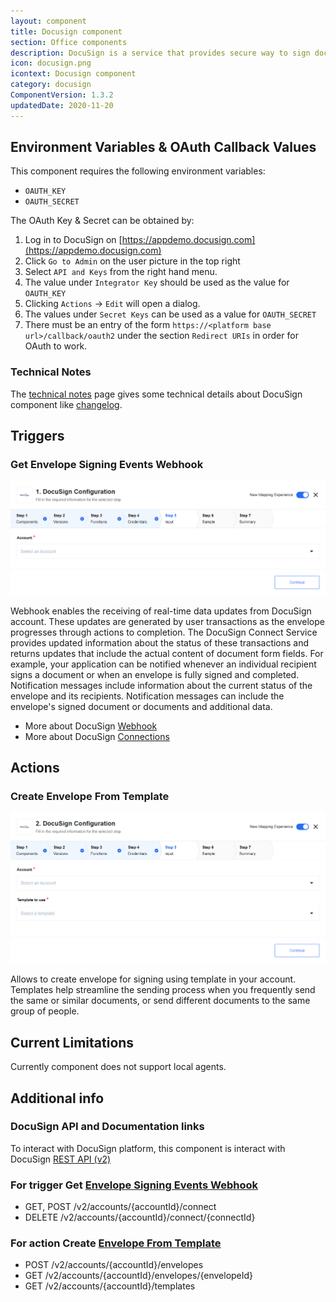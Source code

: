 ```yaml
---
layout: component
title: Docusign component
section: Office components
description: DocuSign is a service that provides secure way to sign documents electronically.
icon: docusign.png
icontext: Docusign component
category: docusign
ComponentVersion: 1.3.2
updatedDate: 2020-11-20
---
```


## Environment Variables & OAuth Callback Values

This component requires the following environment variables:
* `OAUTH_KEY`
* `OAUTH_SECRET`

The OAuth Key & Secret can be obtained by:

1. Log in to DocuSign on [https://appdemo.docusign.com](https://appdemo.docusign.com)
2. Click `Go to Admin` on the user picture in the top right
3. Select `API and Keys` from the right hand menu.
4. The value under `Integrator Key` should be used as the value for `OAUTH_KEY`
5. Clicking `Actions` -> `Edit` will open a dialog.
6. The values under `Secret Keys` can be used as a value for `OAUTH_SECRET`
7. There must be an entry of the form `https://<platform base
url>/callback/oauth2` under the section `Redirect URIs` in order for OAuth to
work.

### Technical Notes

The [technical notes](technical-notes) page gives some technical details about DocuSign component like [changelog](/components/docusign/technical-notes#changelog).

## Triggers

### Get Envelope Signing Events Webhook

![Get Envelope Signing Events Webhook](img/get-envelope-trigger.png)

Webhook enables the receiving of real-time data updates from DocuSign account. These updates are generated by user transactions as the envelope progresses through actions to completion. The DocuSign Connect Service provides updated information about the status of these transactions and returns updates that include the actual content of document form fields.
For example, your application can be notified whenever an individual recipient signs a document or when an envelope is fully signed and completed. Notification messages include information about the current status of the envelope and its recipients. Notification messages can include the envelope's signed document or documents and additional data.
  * More about DocuSign [Webhook](https://developers.docusign.com/esign-rest-api/code-examples/webhook-status)
  * More about DocuSign [Connections](https://developers.docusign.com/esign-rest-api/guides/connect)

## Actions

### Create Envelope From Template

![Create Envelope From Template](img/create-envelope-from-template.png)

Allows to create envelope for signing using template in your account. Templates help streamline the sending process when you frequently send the same or similar documents, or send different documents to the same group of people.

## Current Limitations

Currently component does not support local agents.

## Additional info

### DocuSign API and Documentation links

To interact with DocuSign platform, this component is interact with DocuSign [REST API (v2)](https://developers.docusign.com/esign-rest-api/reference)

### For trigger Get [Envelope Signing Events Webhook](https://developers.docusign.com/esign-rest-api/reference/Connect/ConnectConfigurations)

  * GET, POST /v2/accounts/{accountId}/connect
  * DELETE /v2/accounts/{accountId}/connect/{connectId}

### For action Create [Envelope From Template](https://developers.docusign.com/esign-rest-api/reference/Envelopes/Envelopes)

  * POST /v2/accounts/{accountId}/envelopes
  * GET /v2/accounts/{accountId}/envelopes/{envelopeId}
  * GET /v2/accounts/{accountId}/templates
